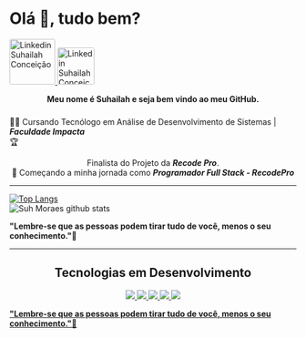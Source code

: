 # Olá :wave:, tudo bem?
  

<p>
  <a href="https://www.linkedin.com/in/suhailah-concei%C3%A7%C3%A3o-43069a150/">
    <img src="https://img.shields.io/badge/-LinkedIn-blue?style=flat-square&logo=Linkedin&logoColor=white&link=https://www.linkedin.com/in/suhailah-concei%C3%A7%C3%A3o-43069a150/"
         alt ="Linkedin Suhailah Conceição"
         width="80px"
         style="border-radius: 3px";>
   </a>
  <a href="mailto:dev.suhmoraes@gmail.com">
    <img src="https://img.shields.io/badge/-Gmail-c14438?style=flat-square&logo=Gmail&logoColor=white&link=mailto:dev.suhmoraes@gmail.com"
         alt ="Linkedin Suhailah Conceição"
         width="65px"
         style="border-radius: 3px";>
   </a>   
  </p>  

<p align="center"><b>Meu nome é Suhailah e seja bem vindo ao meu GitHub.</b></p>  

###
👨‍💻 Cursando Tecnólogo em Análise de Desenvolvimento de Sistemas | **_Faculdade Impacta_**  
:trophy:<p align="center"> Finalista do Projeto da **_Recode Pro_**.  
:rocket: Começando a minha jornada como **_Programador Full Stack - RecodePro_**
  


  
  <hr>


   [![Top Langs](https://github-readme-stats.vercel.app/api/top-langs/?username=suhmoraes&layout=compact)](https://github.com/suhmoraes/github-readme-stats)   
   ![Suh Moraes github stats](https://github-readme-stats.vercel.app/api?username=suhmoraes&theme=tokyonight&show_icons=true) 
 
 

   **"Lembre-se que as pessoas podem tirar tudo de você, menos o seu conhecimento."🧠**
   
   
<hr>


<h2 align="center"> Tecnologias em Desenvolvimento </h2>

<p align="center">
  
  <a href="https://www.w3schools.com/html/">
    <img src="https://icongr.am/devicon/html5-original-wordmark.svg?size=70&color=currentColor">
    
   <a href="https://www.w3schools.com/css/">
     <img src="https://icongr.am/devicon/css3-original-wordmark.svg?size=70&color=currentColor"     
    <a href="https://developer.mozilla.org/pt-BR/docs/Aprender/JavaScript">
      <img src="https://icongr.am/devicon/javascript-original.svg?size=70&color=currentColor">      
     <a href="https://git-scm.com/">
         <img src="https://icongr.am/devicon/git-original.svg?size=70&color=currentColor">
      <a href ="https://www.mysql.com/">
         <img src="https://icongr.am/devicon/mysql-original-wordmark.svg?size=70&color=currentColor">
         
  </p>
     

   **"Lembre-se que as pessoas podem tirar tudo de você, menos o seu conhecimento."🧠**
   
  
   

